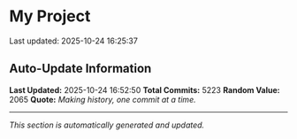 # My Project


Last updated: 2025-10-24 16:25:37














































































































































































































































































































































































































































































































































































































































































































































































































































































































































































































































































































































































































































































































































































































































































































































































































































































































































































































































































































































































































































































































































































































































































































































































































































































































































































































































































































































































































































































































































































































































































































































































































































































































































































































































































































































































































































































































































































































































































































































































































































































































































































































































































































































































































































































































































































































































































































































































































































































































































































































































































































































































































































































































































































































































































































































































































































































































































































































































## Auto-Update Information

**Last Updated:** 2025-10-24 16:52:50
**Total Commits:** 5223
**Random Value:** 2065
**Quote:** _Making history, one commit at a time._

---
_This section is automatically generated and updated._